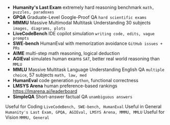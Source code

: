 - **Humanity's Last Exam** extremely hard reasoning benchmark `math, puzzles, paradoxes`
- **GPQA** Graduate-Level Google-Proof QA `hard scientific exams`
- **MMMU** Massive Multimodal Multitask Understanding
  30 subjects `images, diagrams, plots`
- **LiveCodeBench** IDE copilot simulation `writing code, edits, vague prompts`
- **SWE-bench** HumanEval with memorization avoidance `GitHub issues + PRs`
- **AIME** multi-step math reasoning, logical deduction
- **AGIEval** simulates human exams `SAT`, better real world reasoning than `MMLU`
- **MMLU** Massive Multitask Language Understanding
  English QA `multiple choice`, 57 subjects `math, law, med`
- **HumanEval** code generation `python`, functional correctness
- **LMSYS Arena** human preference-based rankings https://lmarena.ai/leaderboard
- **SimpleQA** Short-answer factual QA `unambiguous answers`

Useful for Coding `LiveCodeBench, SWE-bench, HumanEval`
Useful in General `Humanity's Last Exam, GPQA, AGIEval, LMSYS Arena, MMMU, MMLU`
Useful for Vision `MMMU, General`